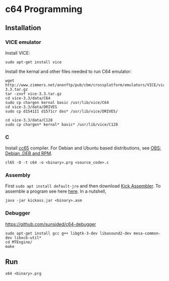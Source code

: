 # c64 Programming

## Installation

### VICE emulator

Install VICE:

```
sudo apt-get install vice
```

Install the kernal and other files needed to run C64 emulator:

```
wget http://www.zimmers.net/anonftp/pub/cbm/crossplatform/emulators/VICE/vice-3.3.tar.gz
tar -zxvf vice-3.3.tar.gz
cd vice-3.3/data/C64
sudo cp chargen kernal basic /usr/lib/vice/C64
cd vice-3.3/data/DRIVES
sudo cp d1541II d1571cr dos* /usr/lib/vice/DRIVES/

cd vice-3.3/data/C128
sudo cp chargen* kernal* basic* /usr/lib/vice/C128

```

### C

Install [cc65](https://github.com/cc65/cc65) compiler. For Debian and Ubuntu based distributions, see [OBS: Debian .DEB and RPM](https://github.com/cc65/wiki/wiki/OBS%3A-Debian-.DEB-and-RPM).

```
cl65 -O -t c64 -o <binary>.prg <source_code>.c
```

### Assembly

First `sudo apt install default-jre` and then download [Kick Assembler](http://www.theweb.dk/KickAssembler/Main.html#frontpage). To assemble a program see here [here](http://www.theweb.dk/KickAssembler/webhelp/content/cpt_GettingStarted.html#d0e51). In a nutshell,


```
java -jar kickass.jar <binary>.asm
```

### Debugger
https://github.com/sunsided/c64-debugger

```
sudo apt-get install gcc g++ libgtk-3-dev libasound2-dev mesa-common-dev libxcb-util* 
cd MTEngine/
make
```


## Run

```
x64 <binary>.prg
```
